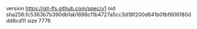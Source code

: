 version https://git-lfs.github.com/spec/v1
oid sha256:fc5363b7b390db1ab1698c11b4727a5cc3d18f200d641b0fbf606180ddd8cd11
size 7776
